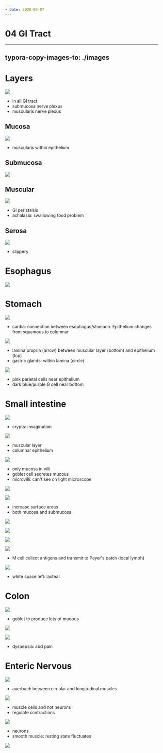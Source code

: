 ```yaml
---
- date: 2020-09-07
---
```


# 04 GI Tract
---

## typora-copy-images-to: ./images

# Layers

![](https://photos.thisispiggy.com/file/wikiFiles/A1469942-5C81-41BF-9789-E000FD7ADFB5.jpg)

- in all GI tract
- submucosa nerve plexus
- muscularis nerve plexus

## Mucosa

![](https://photos.thisispiggy.com/file/wikiFiles/75036793-5788-440A-B8EF-014FA5D7C145.jpg)

- muscularis within epithelium

## Submucosa

![](https://photos.thisispiggy.com/file/wikiFiles/C026B694-0D91-44EC-93FE-CFFD84B3675A.jpg)

## Muscular

![](https://photos.thisispiggy.com/file/wikiFiles/600BBA9E-F55A-4316-8CC8-68AD13BA7657.jpg)

- GI peristalsis
- achalasia: swallowing food problem

## Serosa

![](https://photos.thisispiggy.com/file/wikiFiles/3E7717A4-B4F6-4795-A9BD-23FA8065F815.jpg)

- slippery

# Esophagus

![](https://photos.thisispiggy.com/file/wikiFiles/9C457345-C750-4801-8728-0C39963E7469.jpg)

# Stomach

![](https://photos.thisispiggy.com/file/wikiFiles/86CAE938-BF47-4B95-9DA7-8629357829EC.jpg)

- cardia: connection between esophagus/stomach. Epithelium changes from squamous to columnar

![](https://photos.thisispiggy.com/file/wikiFiles/82DE0C88-45C8-486B-8203-5EF9E25FCFD7.jpg)

- lamina propria (arrow) between muscular layer (bottom) and epithelium (top)
- gastric glands: within lamina (circle)

![](https://photos.thisispiggy.com/file/wikiFiles/CBEDACCF-8FBB-4ED2-BFD9-CEE8B1C8906E.jpg)

- pink parietal cells near epithelium
- dark blue/purple G cell near bottom

# Small intestine

![](https://photos.thisispiggy.com/file/wikiFiles/99A53086-4773-454E-969F-55F8332D594E.jpg)

- crypts: invagination

![](https://photos.thisispiggy.com/file/wikiFiles/F780E441-80FD-405C-993E-9530D29EBF32.jpg)

- muscular layer
- columnar epithelium

![](https://photos.thisispiggy.com/file/wikiFiles/FC3C95FA-54E6-4525-BE55-7EF466ACCC1E.jpg)

- only mucosa in villi
- goblet cell secretes mucous
- microvilli: can't see on light microscope

![](https://photos.thisispiggy.com/file/wikiFiles/0069D36A-BF0B-4FAE-A718-229C9FC5CE70.jpg)

![](https://photos.thisispiggy.com/file/wikiFiles/B8FBEC23-F81F-4C8B-A359-C2C36DC4FB95.jpg)

- increase surface areas
- both mucosa and submucosa

![](https://photos.thisispiggy.com/file/wikiFiles/942ED246-8060-465C-AAA2-0F964CECD3ED.jpg)

![](https://photos.thisispiggy.com/file/wikiFiles/253A12AC-A859-4ED9-9118-698EEA79104C.jpg)

![](https://photos.thisispiggy.com/file/wikiFiles/D5CDFB08-00E8-4C0F-9A29-9815252A9C5A.jpg)

![](https://photos.thisispiggy.com/file/wikiFiles/8468686C-8004-4FAA-AB1F-012DF04445AD.jpg)

- M cell collect antigens and transmit to Peyer's patch (local lymph)

![](https://photos.thisispiggy.com/file/wikiFiles/BF2F5678-E314-45C2-9677-A48E06E43CD6.jpg)

- white space left: lacteal

# Colon

![](https://photos.thisispiggy.com/file/wikiFiles/88EE500D-7739-445B-A837-B42876E54BE9.jpg)

- goblet to produce lots of mucous

![](https://photos.thisispiggy.com/file/wikiFiles/D345DB44-ECCC-417C-9887-80162F247F38.jpg)

![](https://photos.thisispiggy.com/file/wikiFiles/2EF76628-73EC-4DB5-B832-6B70882775A1.jpg)

- dyspepsia: abd pain

# Enteric Nervous

![](https://photos.thisispiggy.com/file/wikiFiles/D2E4636C-A82B-4E5A-AAF6-29F638418148.jpg)

- auerbach between circular and longitudinal muscles

![](https://photos.thisispiggy.com/file/wikiFiles/C6D66C9E-2C2C-46B7-9203-899BB4E8454D.jpg)

- muscle cells and not neurons
- regulate contractions

![](https://photos.thisispiggy.com/file/wikiFiles/739D4E29-1096-4827-B20C-DDCCE3680118.jpg)

- neurons
- smooth muscle: resting state fluctuates

![](https://photos.thisispiggy.com/file/wikiFiles/AED9C48E-654B-4662-9006-F5C1782D58EA.jpg)
